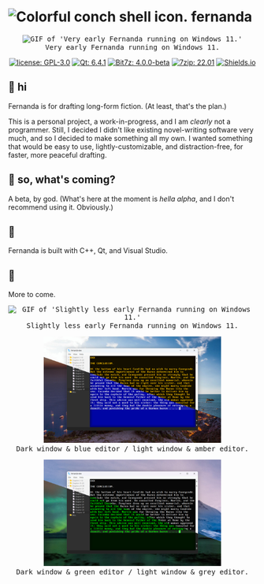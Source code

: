 # <img src="fernanda/res/icons/fernanda.ico" alt="Colorful conch shell icon." width="26px"/> fernanda

<p align="center">
	<kbd>
		<img src="fernanda/docs/screens/gif_1.gif" alt="GIF of 'Very early Fernanda running on Windows 11.'" width="360px"/>
		<br>Very early Fernanda running on Windows 11.
	</kbd>
</p>
<p align="center">
	<a href="LICENSE"><img src="https://img.shields.io/github/license/fairybow/fernanda" alt="license: GPL-3.0"/></a>
	<a href="https://www.qt.io/"><img src="https://img.shields.io/badge/Qt-6.4.1-green?logo=qt" alt="Qt: 6.4.1"/></a>
	<a href="https://github.com/rikyoz/bit7z"><img src="https://img.shields.io/badge/Bit7z-4.0.0_beta-blue" alt="Bit7z: 4.0.0-beta"/></a>
	<a href="https://www.7-zip.org/"><img src="https://img.shields.io/badge/7zip-22.01-blueviolet" alt="7zip: 22.01"/></a>
	<a href="https://shields.io/"><img src="https://img.shields.io/badge/these-are_so_cute_omg-ff69b4" alt="Shields.io"/></a>
</p>

## :wave: **hi**

Fernanda is for drafting long-form fiction. (At least, that's the plan.)

This is a personal project, a work-in-progress, and I am *clearly* not a programmer. Still, I decided I didn't like existing novel-writing software very much, and so I decided to make something all my own. I wanted something that would be easy to use, lightly-customizable, and distraction-free, for faster, more peaceful drafting.

## :compass: **so, what's coming?**

A beta, by god. (What's here at the moment is *hella alpha*, and I don't recommend using it. Obviously.)

## :honeybee:

Fernanda is built with C++, Qt, and Visual Studio.

## :seedling:

More to come.

<p align="center">
	<kbd>
		<img src="fernanda/docs/screens/gif_2.gif" alt="GIF of 'Slightly less early Fernanda running on Windows 11.'" width="360px"/>
		<br>Slightly less early Fernanda running on Windows 11.
	</kbd>
</p>
<p align="center">
	<kbd>
		<img src="fernanda/docs/screens/screen_1.png" alt="Picture of 'Dark window & blue editor / light window & amber editor.'" width="360px"/>
		<br>Dark window & blue editor / light window & amber editor.
	</kbd>
</p>
<p align="center">
	<kbd>
		<img src="fernanda/docs/screens/screen_2.png" alt="Picture of 'Dark window & green editor / light window & grey editor.'" width="360px"/>
		<br>Dark window & green editor / light window & grey editor.
	</kbd>
</p>